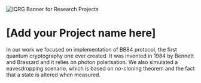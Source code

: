 ![IQRG Banner for Research Projects](../IQRG_Banner_Research_Projects_2024.png)

# [Add your Project name here]

In our work we focused on implementation of BB84 protocol, the first quantum cryptography one ever created. It was invented in 1984 by Bennett and Brassard and it relies on photon polarisation. We also simulated a eavesdropping scenario, which is based on no-cloning theorem and the fact that a state is altered when measured.

